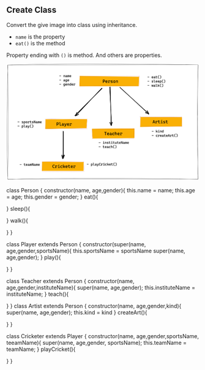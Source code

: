 ## Create Class

Convert the give image into class using inheritance.

- `name` is the property
- `eat()` is the method

Property ending with `()` is method. And others are properties.

![Inheritance](../assets/inheritance.png)


class Person {
  constructor(name, age,gender){
      this.name = name;
      this.age = age;
      this.gender = gender;
  }
  eat(){
  
  }
  sleep(){
  
  }
  walk(){
  
  }
}

class Player extends Person {
  constructor(super(name, age,gender,sportsName){
   this.sportsName = sportsName
   super(name, age,gender);
  }
  play(){
  
  }
}

class Teacher extends Person {
  constructor(name, age,gender,instituteName){
  super(name, age,gender);
    this.instituteName = instituteName;
  }
  teach(){
  
  }
}
class Artist extends Person {
  constructor(name, age,gender,kind){
    super(name, age,gender);
    this.kind = kind
  }
    createArt(){
  
  }
}

class Cricketer extends Player {
  constructor(name, age,gender,sportsName, teeamName){
    super(name, age,gender, sportsName);
    this.teamName = teamName;
    }
    playCricket(){
  
  }
}
